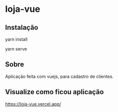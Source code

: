 # loja-vue

## Instalação 

yarn install 

yarn serve

## Sobre

Aplicação feita com vuejs, para cadastro de clientes.


## Visualize como ficou aplicação
https://loja-vue.vercel.app/
